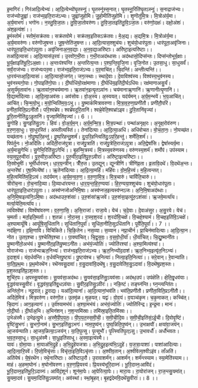 

  
इ॒मागिरः॑। गिर॑आदि॒त्येभ्यः॑। आ॒दि॒त्येभ्यो॑घृ॒तस्नूः॑। घृ॒तस्नू॑स्स॒नात्। घृ॒तस्नू॒रिति॑घृ॒तऽस्नूः॑। स॒नाद्राज॑भ्यः। राज॑भ्योजु॒ह्वा॑। राज॑भ्य॒इति॒राज॑ऽभ्यः। जु॒ह्वा॑जुहोमि। जु॒हो॒मीति॑जुहोमि।। शृ॒णॊतु॑मि॒त्रः। मि॒त्रोअ॑र्य॒मा। अ॒र्य॒माभगः॑। भगो॑नः। न॒स्तु॒वि॒जा॒तः। तु॒वि॒जा॒तोवरु॑णः। तु॒वि॒जा॒तइति॑तु॒वि॒ऽजा॒तः। वरु॑णो॒दक्षः॑। दक्षो॒अंशः॑। अंश॒इत्यंशः॑।।  
इ॒मंस्तोमं॑। स्तोमं॒सक्र॑तवः। सक्र॑तवोमे। सक्र॑तव॒इतिसऽक्र॑तवः। मे॒अ॒द्य। अ॒द्यमि॒त्रः। मि॒त्रोअ॑र्य॒मा। अ॒र्य॒मावरु॑णः। वरु॑णॊजुषन्त। जु॒ष॒न्तेति॑जुषन्त।। आ॒दि॒त्यास॒श्शुच॑यः। शुच॑यो॒धार॑पूताः। धार॑पूता॒अवृ॑जिनाः। धार॑पूता॒इति॒धार॑ऽपूताः। अवृ॑जिनाअ॒न॒व॒द्याः। अ॒न॒व॒द्याअरि॑ष्टाः। अरि॑ष्टा॒इत्यरि॑ष्टाः।।  
तआ॑दि॒त्यासः॑। आ॒दि॒त्यास॑उ॒रवः॑। उ॒रवो॑ग॒भी॒राः। ग॒भी॒राअद॑ब्धासः। अद॑ब्धासो॒दिप्स॑न्तः। दिप्स॑न्तोभूर्य॒क्षाः। भू॒र्य॒क्षाइति॑भू॒रि॒ऽअ॒क्षाः।। अ॒न्तःप॑श्यन्ति। अ॒न्तरित्य॒न्तः। प॒श्य॒न्ति॒वृ॒जि॒ना। वृ॒जि॒नोत। उ॒तसा॒धु। सा॒धुसर्वं॑। सर्वं॒राज॑भ्यः। राज॑भ्यःपर॒मा। राज॑भ्य॒इति॒राज॑ऽभ्यः। प॒र॒माचि॑त्। चि॒दन्ति॑। अन्तीत्यन्ति॑।।  
धा॒रय॑न्तआ॒दि॒त्यासः॑। आ॒दि॒त्यासो॒जग॑त्। जग॒त्स्थाः। स्थादे॒वाः। दे॒वाविश्व॑स्य। विश्व॑स्य॒भुव॑नस्य। भुव॑नस्यगो॒पाः। गो॒पाइति॑गो॒पाः।। दी॒र्घाधि॑यो॒रक्ष॑माणाः। दी॒र्घधि॑य॒इति॑दी॒र्घऽधि॑यः। रक्ष॑माणाअसु॒र्यं। अ॒सुर्य॑मृ॒तावा॑नः। ऋ॒तावा॑न॒श्चय॑मानाः। ऋ॒तवा॑न॒इत्यृ॒तऽवा॑नः। चय॑मानाऋ॒णानि॑। ऋ॒णानीत्यृ॒णानि॑।।  
वि॒द्यामा॑दित्याः। आ॒दि॒त्या॒अव॑सः। अव॑सोवः। वो॒अ॒स्य। अ॒स्ययत्। यद॑र्यमन्। अ॒र्य॒म॒न्भये॑। भ॒य॒आचि॑त्। आचि॑त्। चि॒न्म॒यो॒भु। म॒यो॒भ्विति॑म॒यः॒ऽभु।। यु॒ष्माकं॑मित्रावरुणा। मि॒त्रा॒व॒रु॒णा॒प्रणी॑तौ। प्रणी॑तौ॒परि॑। प्रनी॑ता॒विति॒प्रऽनी॑तौ। परि॒श्वभ्रे॑व। श्वभ्रे॑वदुरि॒तानि॑। श्वभ्रे॒वेति॒श्वभ्रा॑ऽइव। दु॒रि॒तानि॑वृज्यां। दु॒रि॒तानीति॑दुः॒ऽइ॒तानि॑। वृ॒ज्या॒मिति॑वृज्यां।। 6 ।।  
सु॒गोहि। सु॒गइति॑सु॒ऽगः। हिवः॑। वो॒अ॒र्य॒म॒न्। अ॒र्य॒म॒न्मि॒त्र॒। मि॒त्र॒पन्थाः॑। पन्था॑अनृक्ष॒रः। अ॒नृ॒क्ष॒रोव॑रुण। व॒रु॒ण॒सा॒धुः। सा॒धुरस्ति॑। अस्तीत्यस्ति॑।। तेना॑दित्याः। आ॒दि॒त्या॒अधि॑। अधि॑वोचत। वो॒च॒ता॒नः॒। नो॒यच्छ॑त। यच्छ॑तानः। नो॒दु॒ष्प॒रि॒हन्तु॑। दु॒ष्प॒रिहन्तु॒शर्म॑। दुः॒प॒रि॒हन्त्विति॑दुः॒ऽप॒रि॒हन्तु॑। शर्मेति॒शर्म॑।।  
पिप॑र्तुनः। नो॒अदि॑तिः। अदि॑ती॒राज॑पुत्रा। राज॑पु॒त्राति॑। राज॑पु॒त्रेति॒राज॑ऽपुत्रा। अति॒द्वेषां॑सि। द्वेषां॑स्यर्य॒मा। अ॒र्य॒मासु॒गेभिः॑। सु॒गेभि॒रिति॑सु॒ऽगेभिः॑।। बृ॒हन्मि॒त्रस्य॑। मि॒त्रस्य॒वरु॑णस्य। वरु॑णस्य॒शर्म॑। शर्मोप॑। उप॑स्याम। स्या॒म॒पु॒रु॒वीराः॑। पु॒रु॒वीरा॒अरि॑ष्टाः। पु॒रु॒वीरा॒इति॑पु॒रु॒ऽवीराः॑। अरि॑ष्टा॒इत्यरि॑ष्टाः।।  
ति॒स्रोभूमीः॑। भूमी॑र्धारयन्। धा॒र॒य॒न्त्रीन्। त्रीँरु॒त। उ॒तद्यून्। द्यून्त्रीणि॑। त्रीणि॑व्र॒ता। व्र॒तावि॒दथे॑। वि॒दथे॑अ॒न्तः। अ॒न्तरे॑षां। ए॒षा॒मित्ये॑षां।। ऋ॒तेना॑दित्याः। आ॒दि॒त्या॒महि॑। महि॑वः। वो॒म॒हि॒त्त्वं। म॒हि॒त्वन्तत्। म॒हि॒त्वमिति॑म॒हि॒ऽत्वं। तद॑र्यमन्। अ॒र्य॒म॒न्व॒रु॒ण॒। व॒रु॒णा॒मि॒त्र॒। मि॒त्र॒चारु॑। चार्विति॒चारु॑।।  
त्रीरो॑च॒ना। रो॒च॒नादि॒व्या। दि॒व्याधा॑रयन्त। धा॒र॒य॒न्त॒हि॒र॒ण्ययाः॑। हि॒र॒ण्यया॒श्शुच॑यः। शुच॑यो॒धार॑पूताः। धार॑पूता॒इति॒धार॑ऽपूताः।। अस्व॑प्नजोअनिमि॒षाः। अस्व॑प्नज॒इत्यस्व॑प्नऽजः। अ॒नि॒मि॒षाअद॑ब्धाः। अ॒नि॒मि॒षाइत्य॑नि॒ऽमि॒षाः। अद॑ब्धाउरु॒शंसाः॑। उ॒रु॒शंसा॑ऋ॒जवे॑। उ॒रु॒शंसा॒इत्यु॑रु॒ऽशंसाः॑। ऋ॒जवे॒मर्त्या॑य। मर्त्या॒येति॒मर्त्या॑य।।  
त्वंविश्वे॑षां। विश्वे॑षांवरुण। व॒रु॒णा॒सि॒। अ॒सि॒राजा॑। राजा॒ये। येच॑। च॒दे॒वाः। दे॒वाअ॑सुर। अ॒सु॒रये। येच॑। च॒मर्ताः॑। मर्ता॒इति॒मर्ताः॑।। श॒तन्नः॑। नो॒रा॒स्व॒। रा॒स्व॒श॒रदः॑। श॒रदो॑वि॒चक्षे॑। वि॒चक्षे॒श्याम॑। वि॒चक्ष॒इति॑वि॒ऽचक्षे॑। अ॒श्यामायूं॑षि। आयूं॑षि॒सुधि॑तानि। सुधि॑तानि॒पूर्वा॑। सुधि॑ता॒नीति॒सुऽधि॑तानि। पूर्वेति॒पूर्वा॑।। 7 ।।  
नद॑क्षि॒णा। द॒क्षि॒णावि। विचि॑किते। चि॒कि॒तेन। नस॒व्या। स॒व्यान। नप्रा॒चीनं॑। प्रा॒चिन॑मादित्याः। आ॒दि॒त्या॒न। नोत। उ॒तप॒श्चा। प॒श्चेति॑प॒श्चा।। पा॒क्या॑चित्। चि॒द्व॒स॒वः॒। व॒स॒वो॒धी॒र्या॑। धी॒र्या॑चित्। चि॒द्यु॒ष्मानी॑तः। यु॒ष्मानी॑तो॒अभ॑यं। यु॒ष्मानी॑त॒इति॑यु॒ष्माऽनी॑तः। अभ॑यं॒ज्योतिः॑। ज्योति॑रश्यां। अ॒श्या॒मित्य॑श्यां।।  
योराज॑भ्यः। राज॑भ्यऋत॒निभ्यः॑। राज॑भ्य॒इति॒राज॑ऽभ्यः। ऋ॒त॒निभ्यो॑द॒दाश॑। ऋ॒त॒निभ्य॒इत्यृ॑त॒निऽभ्यः॑। द॒दाश॒यं। यंव॒र्धय॑न्ति। व॒र्धय॑न्तिपु॒ष्टयः॑। पु॒ष्टय॑श्च। च॒नित्याः॑। नित्या॒इति॒नित्याः॑।। सरे॒वान्। रे॒वान्या॑ति। या॒ति॒प्र॒थ॒मः। प्र॒थ॒मोरथे॑न। रथे॑नवसु॒दावा॑। व॒सु॒दावा॑वि॒दथे॑षु। व॒सु॒दावेति॑व॒सु॒ऽदावा॑। वि॒दथे॑षुप्रश॒स्तः। प्र॒श॒स्तइति॑प्र॒ऽश॒स्तः।।  
शुचि॑र॒पः। अ॒पस्सू॒यव॑साः। सू॒यव॑सा॒अद॑ब्धः। सु॒यव॑सा॒इति॑सु॒ऽयव॑साः। अद॑ब्ध॒उप॑। उप॑क्षेति। क्षे॒ति॒वृ्॒धव॑याः। वृ॒द्धव॑यास्सु॒वीरः॑। वृ॒द्धव॑या॒इति॑वृ्॒धऽव॑याः। सु॒वीर॒इतिसु॒ऽवीरः॑।। नकि॒ष्टं। तङ्घ्न॑न्ति। घ्न॒न्त्यन्ति॑तः। अन्ति॑तो॒न। नदू॒रात्। दू॒राद्यः। यआ॑दि॒त्यानां॑। आ॒दि॒त्यानां॒भव॑ति। भव॑ति॒प्रणी॑तौ। प्रणी॑ता॒विति॒प्रऽनी॑तौ।।  
अदि॑ते॒मित्र॑। मित्र॒वरु॑ण। वरु॑णॊ॒त। उ॒तमृ॑ळ। मृ॒ळ॒यत्। यद्वः॑। वो॒व॒यं। व॒यञ्च॑कृम। च॒कृ॒माकत्। कच्चि॑त्। चि॒दागः॑। आग॒इत्यागः॑।। उ॒र्व॑श्यामभ॑यं। अ॒श्या॒मभ॑यं। अभ॑यं॒ज्योतिः॑। ज्योति॑रिन्द्र। इ॒न्द्र॒मा। मानः॑। नो॒दी॒र्घाः। दी॒र्घाअ॒भि। अ॒भिन॑शन्। न॒श॒न्तमि॑स्राः। तमि॑स्रा॒इति॒तमि॑स्राः।।  
उ॒भेअ॑स्मै। उ॒भेइत्यु॒भे। अ॒स्मै॒पी॒प॒य॒तः॒। पी॒प॒य॒त॒स्स॒मी॒ची॒। स॒मी॒ची॒दि॒वः। स॒मी॒ची॒इति॑सं॒ऽई॒ची। दि॒वोवृ॒ष्टिं। वृ॒ष्टिंसु॒भगः॑। सु॒भगो॒नाम॑। सु॒भग॒इति॑सु॒ऽभगः॑। नाम॒पुष्य॑न्। पुष्य॒न्निति॒पुष्य॑न्।। उ॒भाक्षयौ॑। क्षया॑वा॒जय॑न्। आ॒जय॑न्याति। आ॒जय॒न्नित्या॒ऽजय॑न्। या॒ति॒पृ॒त्सु। पृ॒त्सूभौ॑। पृ॒त्स्विति॑पृ॒त्ऽसु। उ॒भावर्धौ॑। अर्धौ॑भवतः। भ॒व॒त॒स्सा॒धू। सा॒धूअ॑स्मै। सा॒धू॒इति॑साधू। अ॒स्मा॒इत्य॑स्मै।।  
यावः॑। वो॒मा॒याः। मा॒याअ॑भि॒द्रुहे॑। अ॒भि॒द्रुहे॑यजत्राः। अ॒भि॒द्रुह॒इत्य॑भि॒ऽदुहे॑। य॒ज॒त्राः॒पाशाः॑। पाशा॑आदित्याः। आ॒दि॒त्या॒रि॒पवे॑। रि॒पवे॒विचृ॑त्ताः। विचृ॑त्ता॒इति॒विऽचृ॑त्ताः।। अ॒श्वीव॒तान्। अ॒श्वीवेत्य॒श्वीऽइ॑व। ताँअति॑। अति॑येषं। ये॒षं॒रथे॑न। रथे॒नारि॑ष्टाः। अरि॑ष्टाउ॒रौ। उ॒रावाशर्म॑न्। आशर्म॑न्। शर्म॑न्त्स्याम। स्या॒मेति॑स्याम।।  
माहं। अ॒हम्म॒घोनः॑। म॒घोनो॑वरुण। व॒रु॒ण॒प्रि॒यस्य॑। प्रि॒यस्य॑भूरि॒दाव्नः॑। भू॒रि॒दाव्नः॒आवि॑दं। भू॒रि॒दाव्न॒इति॑भू॒रि॒ऽदाव्नः॑। आवि॑दं॒शूनं॑। शून॑मा॒पेः। आ॒पेरित्या॒पेः।। मारा॒यः। रा॒योरा॑जन्। रा॒ज॒न्त्सु॒यमा॑त्। सु॒यमा॒दव॑। सु॒यमा॒दिति॑सु॒ऽयमा॑त्। अव॑स्थां। स्थां॒बृ॒हत्। बृ॒हद्व॑देमवि॒दथे॑सु॒वीराः॑।। 8 ।।  
